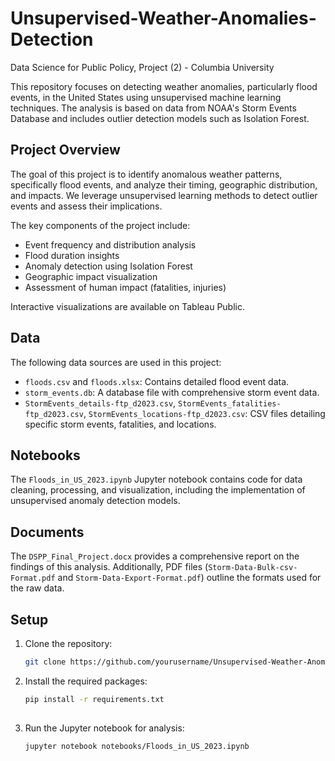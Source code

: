 # Unsupervised-Weather-Anomalies-Detection
Data Science for Public Policy, Project (2) - Columbia University

This repository focuses on detecting weather anomalies, particularly flood events, in the United States using unsupervised machine learning techniques. The analysis is based on data from NOAA's Storm Events Database and includes outlier detection models such as Isolation Forest.

## Project Overview

The goal of this project is to identify anomalous weather patterns, specifically flood events, and analyze their timing, geographic distribution, and impacts. We leverage unsupervised learning methods to detect outlier events and assess their implications.

The key components of the project include:
- Event frequency and distribution analysis
- Flood duration insights
- Anomaly detection using Isolation Forest
- Geographic impact visualization
- Assessment of human impact (fatalities, injuries)

Interactive visualizations are available on Tableau Public.

## Data

The following data sources are used in this project:
- `floods.csv` and `floods.xlsx`: Contains detailed flood event data.
- `storm_events.db`: A database file with comprehensive storm event data.
- `StormEvents_details-ftp_d2023.csv`, `StormEvents_fatalities-ftp_d2023.csv`, `StormEvents_locations-ftp_d2023.csv`: CSV files detailing specific storm events, fatalities, and locations.

## Notebooks

The `Floods_in_US_2023.ipynb` Jupyter notebook contains code for data cleaning, processing, and visualization, including the implementation of unsupervised anomaly detection models.

## Documents

The `DSPP_Final_Project.docx` provides a comprehensive report on the findings of this analysis. Additionally, PDF files (`Storm-Data-Bulk-csv-Format.pdf` and `Storm-Data-Export-Format.pdf`) outline the formats used for the raw data.

## Setup

1. Clone the repository:
   ```bash
   git clone https://github.com/yourusername/Unsupervised-Weather-Anomalies-Detection.git

2. Install the required packages:
   ```bash
   pip install -r requirements.txt
  
3. Run the Jupyter notebook for analysis:
   ```bash
   jupyter notebook notebooks/Floods_in_US_2023.ipynb


